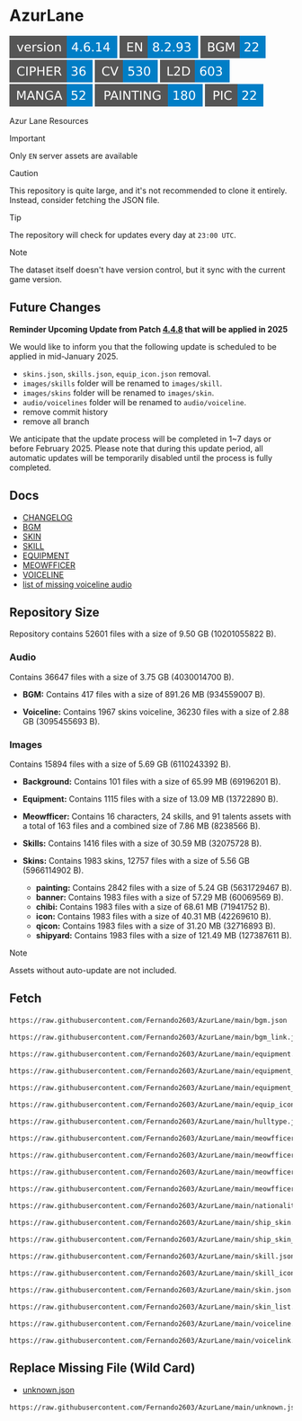 # AzurLane
![](versions/REPOSITORY.svg)
![](versions/EN.svg)
![](versions/BGM.svg)
![](versions/CIPHER.svg)
![](versions/CV.svg)
![](versions/L2D.svg)
![](versions/MANGA.svg)
![](versions/PAINTING.svg)
![](versions/PIC.svg)

Azur Lane Resources

> [!IMPORTANT]
> Only `EN` server assets are available

> [!CAUTION]
> This repository is quite large, and it's not recommended to clone it entirely. Instead, consider fetching the JSON file.

> [!TIP]
> The repository will check for updates every day at `23:00 UTC`.

> [!NOTE]
> The dataset itself doesn't have version control, but it sync with the current game version.


## Future Changes
**Reminder Upcoming Update from Patch [4.4.8](/docs/CHANGELOG.md#patch-448) that will be applied in 2025**

We would like to inform you that the following update is scheduled to be applied in mid-January 2025.
- `skins.json`, `skills.json`, `equip_icon.json` removal.
- `images/skills` folder will be renamed to `images/skill`.
- `images/skins` folder will be renamed to `images/skin`.
- `audio/voicelines` folder will be renamed to `audio/voiceline`.
- remove commit history
- remove all branch

We anticipate that the update process will be completed in 1~7 days or before February 2025. Please note that during this update period, all automatic updates will be temporarily disabled until the process is fully completed.


## Docs
- [CHANGELOG](/docs/CHANGELOG.md)
- [BGM](/docs/BGM.md)
- [SKIN](/docs/SKIN.md)
- [SKILL](/docs/SKILL.md)
- [EQUIPMENT](/docs/EQUIPMENT.md)
- [MEOWFFICER](/docs/MEOWFFICER.md)
- [VOICELINE](/docs/VOICELINE.md)
- [list of missing voiceline audio](/docs/MISSING_VOICELINE.md)

## Repository Size
Repository contains 52601 files with a size of 9.50 GB (10201055822 B).

### Audio
Contains 36647 files with a size of 3.75 GB (4030014700 B).

- **BGM:**
  Contains 417 files with a size of 891.26 MB (934559007 B).

- **Voiceline:**
  Contains 1967 skins voiceline, 36230 files with a size of 2.88 GB (3095455693 B).

### Images
Contains 15894 files with a size of 5.69 GB (6110243392 B).

- **Background:**
  Contains 101 files with a size of 65.99 MB (69196201 B).

- **Equipment:**
  Contains 1115 files with a size of 13.09 MB (13722890 B).

- **Meowfficer:**
  Contains 16 characters, 24 skills, and 91 talents assets with a total of 163 files and a combined size of 7.86 MB (8238566 B).

- **Skills:**
  Contains 1416 files with a size of 30.59 MB (32075728 B).

- **Skins:**
  Contains 1983 skins, 12757 files with a size of 5.56 GB (5966114902 B).

  - **painting:**
    Contains 2842 files with a size of 5.24 GB (5631729467 B).
  - **banner:**
    Contains 1983 files with a size of 57.29 MB (60069569 B).
  - **chibi:**
    Contains 1983 files with a size of 68.61 MB (71941752 B).
  - **icon:**
    Contains 1983 files with a size of 40.31 MB (42269610 B).
  - **qicon:**
    Contains 1983 files with a size of 31.20 MB (32716893 B).
  - **shipyard:**
    Contains 1983 files with a size of 121.49 MB (127387611 B).

> [!NOTE]
> Assets without auto-update are not included.

## Fetch
```
https://raw.githubusercontent.com/Fernando2603/AzurLane/main/bgm.json
```
```
https://raw.githubusercontent.com/Fernando2603/AzurLane/main/bgm_link.json
```
```
https://raw.githubusercontent.com/Fernando2603/AzurLane/main/equipment.json
```
```
https://raw.githubusercontent.com/Fernando2603/AzurLane/main/equipment_icon.json
```
```
https://raw.githubusercontent.com/Fernando2603/AzurLane/main/equipment_skill.json
```
```
https://raw.githubusercontent.com/Fernando2603/AzurLane/main/equip_icon.json
```
```
https://raw.githubusercontent.com/Fernando2603/AzurLane/main/hulltype.json
```
```
https://raw.githubusercontent.com/Fernando2603/AzurLane/main/meowfficer.json
```
```
https://raw.githubusercontent.com/Fernando2603/AzurLane/main/meowfficer_list.json
```
```
https://raw.githubusercontent.com/Fernando2603/AzurLane/main/meowfficer_talent.json
```
```
https://raw.githubusercontent.com/Fernando2603/AzurLane/main/meowfficer_talent_list.json
```
```
https://raw.githubusercontent.com/Fernando2603/AzurLane/main/nationality.json
```
```
https://raw.githubusercontent.com/Fernando2603/AzurLane/main/ship_skin.json
```
```
https://raw.githubusercontent.com/Fernando2603/AzurLane/main/ship_skin_list.json
```
```
https://raw.githubusercontent.com/Fernando2603/AzurLane/main/skill.json
```
```
https://raw.githubusercontent.com/Fernando2603/AzurLane/main/skill_icon.json
```
```
https://raw.githubusercontent.com/Fernando2603/AzurLane/main/skin.json
```
```
https://raw.githubusercontent.com/Fernando2603/AzurLane/main/skin_list.json
```
```
https://raw.githubusercontent.com/Fernando2603/AzurLane/main/voiceline.json
```
```
https://raw.githubusercontent.com/Fernando2603/AzurLane/main/voicelink.json
```

## Replace Missing File (Wild Card)
- [unknown.json](https://github.com/Fernando2603/AzurLane/blob/main/unknown.json)
```
https://raw.githubusercontent.com/Fernando2603/AzurLane/main/unknown.json
```
